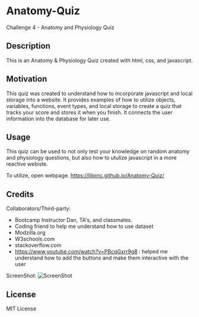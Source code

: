 # Anatomy-Quiz
Challenge 4 - Anatomy and Physiology Quiz

## Description

This is an Anatomy & Physiology Quiz created with html, css, and javascript.

## Motivation

This quiz was created to understand how to incorporate javascript and local storage into a website. It provides examples of how to utilize objects, variables, functions, event types, and local storage to create a quiz that tracks your score and stores it when you finish. It connects the user information into the database for later use.

## Usage

This quiz can be used to not only test your knowledge on random anatomy and physiology questions, but also how to utulize javascript in a more reactive webiste.

To utilize, open webpage. https://lilpinc.github.io/Anatomy-Quiz/

## Credits

Collaborators/Third-party: 

- Bootcamp Instructor Dan, TA's, and classmates.
- Coding friend to help me understand how to use dataset 
- Modzilla.org
- W3schools.com
- stackoverflow.com
- https://www.youtube.com/watch?v=PBcqGxrr9g8 : helped me understand how to add the buttons and make them interactive with the user

ScreenShot:
![ScreenShot](<assets/images/Screen Shot 2023-07-27 at 3.53.33 PM>)

## License

MIT License


